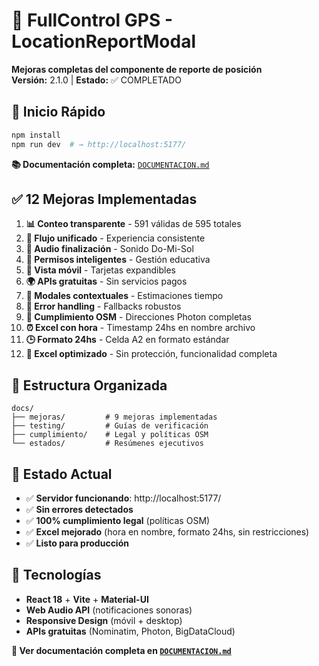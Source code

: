 # 🚀 FullControl GPS - LocationReportModal

**Mejoras completas del componente de reporte de posición**  
**Versión:** 2.1.0 | **Estado:** ✅ COMPLETADO

## 🎯 Inicio Rápido

```bash
npm install
npm run dev  # → http://localhost:5177/
```

**📚 Documentación completa:** [`DOCUMENTACION.md`](./DOCUMENTACION.md)

## ✅ 12 Mejoras Implementadas

1. **📊 Conteo transparente** - 591 válidas de 595 totales
2. **🔄 Flujo unificado** - Experiencia consistente
3. **🔔 Audio finalización** - Sonido Do-Mi-Sol
4. **🎯 Permisos inteligentes** - Gestión educativa
5. **📱 Vista móvil** - Tarjetas expandibles
6. **🌍 APIs gratuitas** - Sin servicios pagos
7. **🎨 Modales contextuales** - Estimaciones tiempo
8. **🔧 Error handling** - Fallbacks robustos
9. **📜 Cumplimiento OSM** - Direcciones Photon completas
10. **⏰ Excel con hora** - Timestamp 24hs en nombre archivo
11. **🕒 Formato 24hs** - Celda A2 en formato estándar
12. **📄 Excel optimizado** - Sin protección, funcionalidad completa

## 📁 Estructura Organizada

```
docs/
├── mejoras/         # 9 mejoras implementadas
├── testing/         # Guías de verificación
├── cumplimiento/    # Legal y políticas OSM
└── estados/         # Resúmenes ejecutivos
```

## 🎉 Estado Actual

- ✅ **Servidor funcionando**: http://localhost:5177/
- ✅ **Sin errores detectados**
- ✅ **100% cumplimiento legal** (políticas OSM)
- ✅ **Excel mejorado** (hora en nombre, formato 24hs, sin restricciones)
- ✅ **Listo para producción**

## 🔧 Tecnologías

- **React 18** + **Vite** + **Material-UI**
- **Web Audio API** (notificaciones sonoras)
- **Responsive Design** (móvil + desktop)
- **APIs gratuitas** (Nominatim, Photon, BigDataCloud)

**📖 Ver documentación completa en [`DOCUMENTACION.md`](./DOCUMENTACION.md)**
